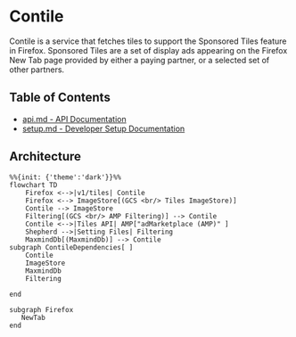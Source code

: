 # Contile

Contile is a service that fetches tiles to support the Sponsored Tiles feature in Firefox. Sponsored Tiles are a set of display ads appearing on the Firefox New Tab page provided by either a paying partner, or a selected set of other partners.

## Table of Contents
- [api.md - API Documentation][1]
- [setup.md - Developer Setup Documentation][2]

[1]: ./api.md
[2]: ./setup.md


## Architecture

```mermaid
%%{init: {'theme':'dark'}}%%
flowchart TD
    Firefox <-->|v1/tiles| Contile
    Firefox <--> ImageStore[(GCS <br/> Tiles ImageStore)]
    Contile --> ImageStore
    Filtering[(GCS <br/> AMP Filtering)] --> Contile
    Contile <-->|Tiles API| AMP["adMarketplace (AMP)" ]
    Shepherd -->|Setting Files| Filtering
    MaxmindDb[(MaxmindDb)] --> Contile
subgraph ContileDependencies[ ]
    Contile
    ImageStore
    MaxmindDb
    Filtering

end

subgraph Firefox
   NewTab
end


```